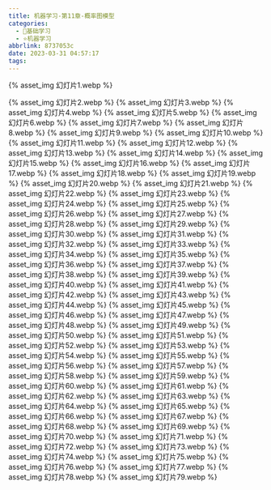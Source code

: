 ```yaml
---
title: 机器学习-第11章-概率图模型
categories:
  - 🌙基础学习
  - ⭐机器学习
abbrlink: 8737053c
date: 2023-03-31 04:57:17
tags:
---
```


{% asset_img 幻灯片1.webp %}

<!--more-->

{% asset_img 幻灯片2.webp %}
{% asset_img 幻灯片3.webp %}
{% asset_img 幻灯片4.webp %}
{% asset_img 幻灯片5.webp %}
{% asset_img 幻灯片6.webp %}
{% asset_img 幻灯片7.webp %}
{% asset_img 幻灯片8.webp %}
{% asset_img 幻灯片9.webp %}
{% asset_img 幻灯片10.webp %}
{% asset_img 幻灯片11.webp %}
{% asset_img 幻灯片12.webp %}
{% asset_img 幻灯片13.webp %}
{% asset_img 幻灯片14.webp %}
{% asset_img 幻灯片15.webp %}
{% asset_img 幻灯片16.webp %}
{% asset_img 幻灯片17.webp %}
{% asset_img 幻灯片18.webp %}
{% asset_img 幻灯片19.webp %}
{% asset_img 幻灯片20.webp %}
{% asset_img 幻灯片21.webp %}
{% asset_img 幻灯片22.webp %}
{% asset_img 幻灯片23.webp %}
{% asset_img 幻灯片24.webp %}
{% asset_img 幻灯片25.webp %}
{% asset_img 幻灯片26.webp %}
{% asset_img 幻灯片27.webp %}
{% asset_img 幻灯片28.webp %}
{% asset_img 幻灯片29.webp %}
{% asset_img 幻灯片30.webp %}
{% asset_img 幻灯片31.webp %}
{% asset_img 幻灯片32.webp %}
{% asset_img 幻灯片33.webp %}
{% asset_img 幻灯片34.webp %}
{% asset_img 幻灯片35.webp %}
{% asset_img 幻灯片36.webp %}
{% asset_img 幻灯片37.webp %}
{% asset_img 幻灯片38.webp %}
{% asset_img 幻灯片39.webp %}
{% asset_img 幻灯片40.webp %}
{% asset_img 幻灯片41.webp %}
{% asset_img 幻灯片42.webp %}
{% asset_img 幻灯片43.webp %}
{% asset_img 幻灯片44.webp %}
{% asset_img 幻灯片45.webp %}
{% asset_img 幻灯片46.webp %}
{% asset_img 幻灯片47.webp %}
{% asset_img 幻灯片48.webp %}
{% asset_img 幻灯片49.webp %}
{% asset_img 幻灯片50.webp %}
{% asset_img 幻灯片51.webp %}
{% asset_img 幻灯片52.webp %}
{% asset_img 幻灯片53.webp %}
{% asset_img 幻灯片54.webp %}
{% asset_img 幻灯片55.webp %}
{% asset_img 幻灯片56.webp %}
{% asset_img 幻灯片57.webp %}
{% asset_img 幻灯片58.webp %}
{% asset_img 幻灯片59.webp %}
{% asset_img 幻灯片60.webp %}
{% asset_img 幻灯片61.webp %}
{% asset_img 幻灯片62.webp %}
{% asset_img 幻灯片63.webp %}
{% asset_img 幻灯片64.webp %}
{% asset_img 幻灯片65.webp %}
{% asset_img 幻灯片66.webp %}
{% asset_img 幻灯片67.webp %}
{% asset_img 幻灯片68.webp %}
{% asset_img 幻灯片69.webp %}
{% asset_img 幻灯片70.webp %}
{% asset_img 幻灯片71.webp %}
{% asset_img 幻灯片72.webp %}
{% asset_img 幻灯片73.webp %}
{% asset_img 幻灯片74.webp %}
{% asset_img 幻灯片75.webp %}
{% asset_img 幻灯片76.webp %}
{% asset_img 幻灯片77.webp %}
{% asset_img 幻灯片78.webp %}
{% asset_img 幻灯片79.webp %}
